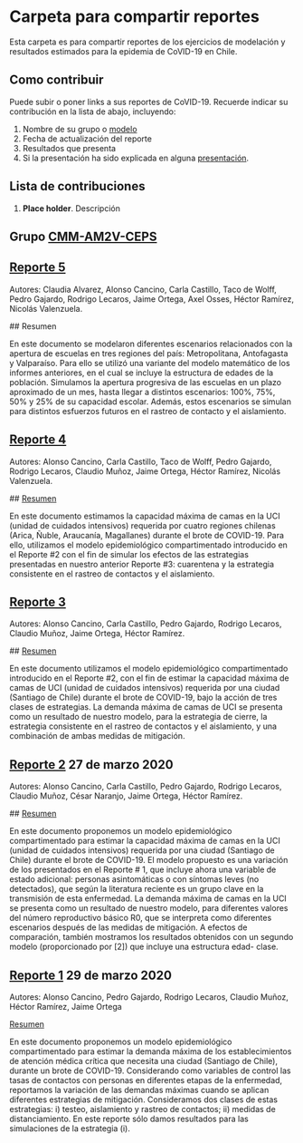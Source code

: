 # Carpeta para compartir reportes

Esta carpeta es para compartir reportes de los ejercicios de modelación y resultados estimados para la epidemia de CoVID-19 en Chile.
 
## Como contribuir

Puede subir o poner links a sus reportes de CoVID-19. Recuerde indicar su contribución en la lista de abajo, incluyendo:

 1. Nombre de su grupo o [modelo](modelos/)
 2. Fecha de actualización del reporte
 3. Resultados que presenta
 4. Si la presentación ha sido explicada en alguna [presentación](presentaciones/).

## Lista de contribuciones

 1. **Place holder**. Descripción
 
## Grupo [CMM-AM2V-CEPS](http://covid-19.cmm.uchile.cl/)

## [Reporte 5](Reporte5_CMM_AM2V_CEPS-VF.pdf)

Autores: Claudia Alvarez, Alonso Cancino, Carla Castillo, Taco de Wolff, Pedro Gajardo, Rodrigo Lecaros, Jaime Ortega, Axel Osses, Héctor Ramírez, Nicolás Valenzuela.

## Resumen

En este documento se modelaron diferentes escenarios relacionados con la apertura de escuelas en tres regiones del país: Metropolitana, Antofagasta y Valparaíso. Para ello se utilizó una variante del modelo matemático de los informes anteriores, en el cual se incluye la estructura de edades de la población. Simulamos la apertura progresiva de las escuelas en un plazo aproximado de un mes, hasta llegar a distintos escenarios: 100%, 75%, 50% y 25% de su capacidad escolar. Además, estos escenarios se simulan para distintos esfuerzos futuros en el rastreo de contacto y el aislamiento.

## [Reporte 4](Reporte4_CMM_AM2V_CEPS.pdf)

Autores: Alonso Cancino, Carla Castillo, Taco de Wolff, Pedro Gajardo, Rodrigo Lecaros, Claudio Muñoz, Jaime Ortega, Héctor Ramírez, Nicolás Valenzuela.

## [Resumen](COVID-19_Reporte4_CMM_AM2V_CEPS_resumen_es.pdf)

En este documento estimamos la capacidad máxima de camas en la UCI (unidad de cuidados intensivos) requerida por cuatro regiones chilenas (Arica, Ñuble, Araucanía, Magallanes) durante el brote de COVID-19. Para ello, utilizamos el modelo epidemiológico compartimentado introducido en el Reporte #2  con el fin de simular los efectos de las estrategias presentadas en nuestro anterior Reporte #3: cuarentena y la estrategia consistente en el rastreo de contactos y el aislamiento.

## [Reporte 3](Reporte3_CMM_AM2V_CEPS.pdf)

Autores: Alonso Cancino, Carla Castillo, Pedro Gajardo, Rodrigo Lecaros, Claudio Muñoz, Jaime Ortega, Héctor Ramírez.

## [Resumen](COVID-19_Reporte3_CMM_AM2V_CEPS_es.pdf)

En este documento utilizamos el modelo epidemiológico compartimentado introducido en el Reporte #2, con el fin de estimar la capacidad máxima de camas de UCI (unidad de cuidados intensivos) requerida por una ciudad (Santiago de Chile) durante el brote de COVID-19, bajo la acción de tres clases de estrategias. La demanda máxima de camas de UCI se presenta como un resultado de nuestro modelo, para la estrategia de cierre, la estrategia consistente en el rastreo de contactos y el aislamiento, y una combinación de ambas medidas de mitigación.

## [Reporte 2](Reporte2_CMM_AM2V_CEPS.pdf) **27 de marzo 2020**

Autores: Alonso Cancino, Carla Castillo, Pedro Gajardo, Rodrigo Lecaros, Claudio Muñoz, César Naranjo, Jaime Ortega, Héctor Ramírez.

## [Resumen](COVID-19_Reporte2_CMM_AM2V_CEPS_resumen_es.pdf)

En este documento proponemos un modelo epidemiológico compartimentado para estimar la capacidad máxima de camas en la UCI (unidad de cuidados intensivos) requerida por una ciudad (Santiago de Chile) durante el brote de COVID-19. El modelo propuesto es una variación de los presentados en el Reporte # 1, que incluye ahora una variable de estado adicional: personas asintomáticas o con síntomas leves (no detectados), que según la literatura reciente es un grupo clave en la transmisión de esta enfermedad. La demanda máxima de camas en la UCI se presenta como un resultado de nuestro modelo, para diferentes valores del número reproductivo básico R0, que se interpreta como diferentes escenarios después de las medidas de mitigación. A efectos de comparación, también mostramos los resultados obtenidos con un segundo modelo (proporcionado por [2]) que incluye una estructura edad- clase.

## [Reporte 1](Reporte1_CMM_AM2V.pdf) **29 de marzo 2020**

Autores:  Alonso Cancino, Pedro Gajardo, Rodrigo Lecaros, Claudio Muñoz, Héctor Ramírez, Jaime Ortega

[Resumen](COVID-19_Reporte1_CMM_AM2V_resumen_es.pdf)

 En este documento proponemos un modelo epidemiológico compartimentado para
estimar la demanda máxima de los establecimientos de atención médica crítica que necesita
una ciudad (Santiago de Chile), durante un brote de COVID-19. Considerando como variables de
control las tasas de contactos con personas en diferentes etapas de la enfermedad, reportamos
la variación de las demandas máximas cuando se aplican diferentes estrategias de mitigación.
Consideramos dos clases de estas estrategias: i) testeo, aislamiento y rastreo de contactos; ii)
medidas de distanciamiento. En este reporte sólo damos resultados para las simulaciones de la
estrategia (i).






